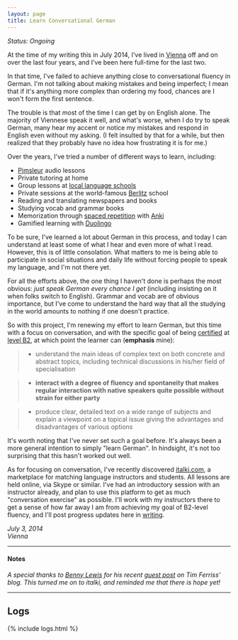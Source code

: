 ```yaml
---
layout: page
title: Learn Conversational German
---
```


_Status: Ongoing_

At the time of my writing this in July 2014, I've lived in [Vienna](/places/austria/vienna) off and on over the last four years, and I've been here full-time for the last two.

In that time, I've failed to achieve anything close to conversational fluency in German. I'm not talking about making mistakes and being imperfect; I mean that if it's anything more complex than ordering my food, chances are I won't form the first sentence.

The trouble is that most of the time I can get by on English alone. The majority of Viennese speak it well, and what's worse, when I do try to speak German, many hear my accent or notice my mistakes and respond in English even without my asking. (I felt insulted by that for a while, but then realized that they probably have no idea how frustrating it is for me.)

Over the years, I've tried a number of different ways to learn, including:

 - [Pimsleur](https://en.wikipedia.org/wiki/Pimsleur_language_learning_system) audio lessons
 - Private tutoring at home
 - Group lessons at [local language schools](http://www.alpha.at)
 - Private sessions at the world-famous [Berlitz](https://en.wikipedia.org/wiki/Berlitz_Corporation) school
 - Reading and translating newspapers and books
 - Studying vocab and grammar books
 - Memorization through [spaced repetition](https://en.wikipedia.org/wiki/Spaced_repetition) with [Anki](https://en.wikipedia.org/wiki/Anki_(software))
 - Gamified learning with [Duolingo](https://en.wikipedia.org/wiki/Duolingo)

To be sure, I've learned a lot about German in this process, and today I can understand at least some of what I hear and even more of what I read. However, this is of little consolation. What matters to me is being able to participate in social situations and daily life without forcing people to speak my language, and I'm not there yet.

For all the efforts above, the one thing I haven't done is perhaps the most obvious: _just speak German every chance I get_ (including insisting on it when folks switch to English). Grammar and vocab are of obvious importance, but I've come to understand the hard way that all the studying in the world amounts to nothing if one doesn't practice.

So with this project, I'm renewing my effort to learn German, but this time with a focus on conversation, and with the specific goal of being [certified](https://en.wikipedia.org/wiki/Goethe-Institut#Exams) at [level B2](https://en.wikipedia.org/wiki/Common_European_Framework_of_Reference_for_Languages#Common_reference_levels), at which point the learner can (**emphasis** mine):

 > - understand the main ideas of complex text on both concrete and abstract topics, including technical discussions in his/her field of specialisation

 > - **interact with a degree of fluency and spontaneity that makes regular interaction with native speakers quite possible without strain for either party**

 > - produce clear, detailed text on a wide range of subjects and explain a viewpoint on a topical issue giving the advantages and disadvantages of various options

It's worth noting that I've never set such a goal before. It's always been a more general intention to simply "learn German". In hindsight, it's not too surprising that this hasn't worked out well.

As for focusing on conversation, I've recently discovered [italki.com](http://italki.com), a marketplace for matching language instructors and students. All lessons are held online, via Skype or similar. I've had an introductory session with an instructor already, and plan to use this platform to get as much "conversation exercise" as possible. I'll work with my instructors there to get a sense of how far away I am from achieving my goal of B2-level fluency, and I'll post progress updates here in [writing](/writing).

_July 3, 2014<br/>
Vienna_

----

#### Notes

_A special thanks to [Benny Lewis](http://www.fluentin3months.com) for his recent [guest post](http://fourhourworkweek.com/2014/03/21/how-to-learn-a-foreign-language-2/) on Tim Ferriss' blog. This turned me on to italki, and reminded me that there is hope yet!_

----

## Logs

{% include logs.html %}

